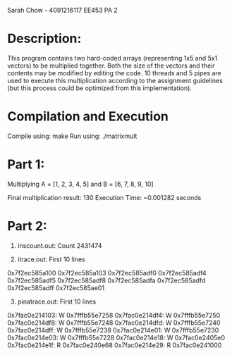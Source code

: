 Sarah Chow - 4091216117
EE453 PA 2

# Description:
This program contains two hard-coded arrays (representing 1x5 and 5x1 vectors) to be multiplied together.
Both the size of the vectors and their contents may be modified by editing the code.
10 threads and 5 pipes are used to execute this multiplication according to the assignment guidelines (but this process could be optimized from this implementation).

# Compilation and Execution
Compile using: make
Run using: ./matrixmult

# Part 1:
Multiplying A = [1, 2, 3, 4, 5] and B = [6, 7, 8, 9, 10]

Final multiplication result: 130
Execution Time: ~0.001282 seconds

# Part 2:

1. inscount.out: Count 2431474

2. itrace.out: First 10 lines

0x7f2ec585a100
0x7f2ec585a103
0x7f2ec585adf0
0x7f2ec585adf4
0x7f2ec585adf5
0x7f2ec585adf8
0x7f2ec585adfa
0x7f2ec585adfd
0x7f2ec585adff
0x7f2ec585ae01


3. pinatrace.out: First 10 lines

0x7fac0e214103: W 0x7fffb55e7258
0x7fac0e214df4: W 0x7fffb55e7250
0x7fac0e214df8: W 0x7fffb55e7248
0x7fac0e214dfd: W 0x7fffb55e7240
0x7fac0e214dff: W 0x7fffb55e7238
0x7fac0e214e01: W 0x7fffb55e7230
0x7fac0e214e03: W 0x7fffb55e7228
0x7fac0e214e18: W 0x7fac0e2405e0
0x7fac0e214e1f: R 0x7fac0e240e68
0x7fac0e214e29: R 0x7fac0e241000
